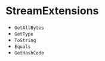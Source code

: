 # StreamExtensions
- <code>GetAllBytes</code>
- <code>GetType</code>
- <code>ToString</code>
- <code>Equals</code>
- <code>GetHashCode</code>